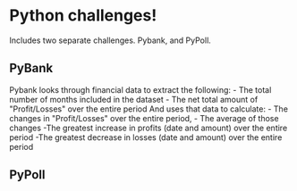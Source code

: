 # Python challenges! 
Includes two separate challenges.
Pybank, and PyPoll.

## PyBank
Pybank looks through financial data to extract the following:
    - The total number of months included in the dataset
    - The net total amount of "Profit/Losses" over the entire period
And uses that data to calculate: 
    - The changes in "Profit/Losses" over the entire period, 
    - The average of those changes
    -The greatest increase in profits (date and amount) over the entire period
    -The greatest decrease in losses (date and amount) over the entire period
## PyPoll
